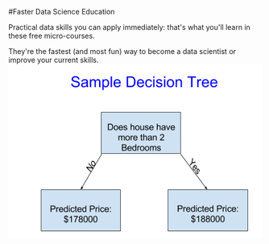 #Faster Data Science Education

Practical data skills you can apply immediately: that's what you'll learn in these free micro-courses.

They're the fastest (and most fun) way to become a data scientist or improve your current skills.
 <img src="sampleDecisionTree.PNG">
